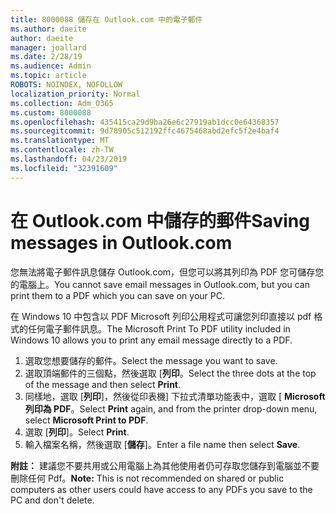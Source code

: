 ```yaml
---
title: 8000088 儲存在 Outlook.com 中的電子郵件
ms.author: daeite
author: daeite
manager: joallard
ms.date: 2/28/19
ms.audience: Admin
ms.topic: article
ROBOTS: NOINDEX, NOFOLLOW
localization_priority: Normal
ms.collection: Adm_O365
ms.custom: 8000088
ms.openlocfilehash: 435415ca29d9ba26e6c27919ab1dcc0e64368357
ms.sourcegitcommit: 9d78905c512192ffc4675468abd2efc5f2e4baf4
ms.translationtype: MT
ms.contentlocale: zh-TW
ms.lasthandoff: 04/23/2019
ms.locfileid: "32391609"
---
```

# <a name="saving-messages-in-outlookcom"></a><span data-ttu-id="0207d-102">在 Outlook.com 中儲存的郵件</span><span class="sxs-lookup"><span data-stu-id="0207d-102">Saving messages in Outlook.com</span></span>

<span data-ttu-id="0207d-103">您無法將電子郵件訊息儲存 Outlook.com，但您可以將其列印為 PDF 您可儲存您的電腦上。</span><span class="sxs-lookup"><span data-stu-id="0207d-103">You cannot save email messages in Outlook.com, but you can print them to a PDF which you can save on your PC.</span></span>

<span data-ttu-id="0207d-104">在 Windows 10 中包含以 PDF Microsoft 列印公用程式可讓您列印直接以 pdf 格式的任何電子郵件訊息。</span><span class="sxs-lookup"><span data-stu-id="0207d-104">The Microsoft Print To PDF utility included in Windows 10 allows you to print any email message directly to a PDF.</span></span>

1. <span data-ttu-id="0207d-105">選取您想要儲存的郵件。</span><span class="sxs-lookup"><span data-stu-id="0207d-105">Select the message you want to save.</span></span>
2. <span data-ttu-id="0207d-106">選取頂端郵件的三個點，然後選取 [**列印**。</span><span class="sxs-lookup"><span data-stu-id="0207d-106">Select the three dots at the top of the message and then select **Print**.</span></span>
3. <span data-ttu-id="0207d-107">同樣地，選取 [**列印**]，然後從印表機] 下拉式清單功能表中，選取 [ **Microsoft 列印為 PDF**。</span><span class="sxs-lookup"><span data-stu-id="0207d-107">Select **Print** again, and from the printer drop-down menu, select **Microsoft Print to PDF**.</span></span>
4. <span data-ttu-id="0207d-108">選取 [**列印**]。</span><span class="sxs-lookup"><span data-stu-id="0207d-108">Select **Print**.</span></span>
5. <span data-ttu-id="0207d-109">輸入檔案名稱，然後選取 [**儲存**]。</span><span class="sxs-lookup"><span data-stu-id="0207d-109">Enter a file name then select **Save**.</span></span>

<span data-ttu-id="0207d-110">**附註：** 建議您不要共用或公用電腦上為其他使用者仍可存取您儲存到電腦並不要刪除任何 Pdf。</span><span class="sxs-lookup"><span data-stu-id="0207d-110">**Note:** This is not recommended on shared or public computers as other users could have access to any PDFs you save to the PC and don't delete.</span></span>